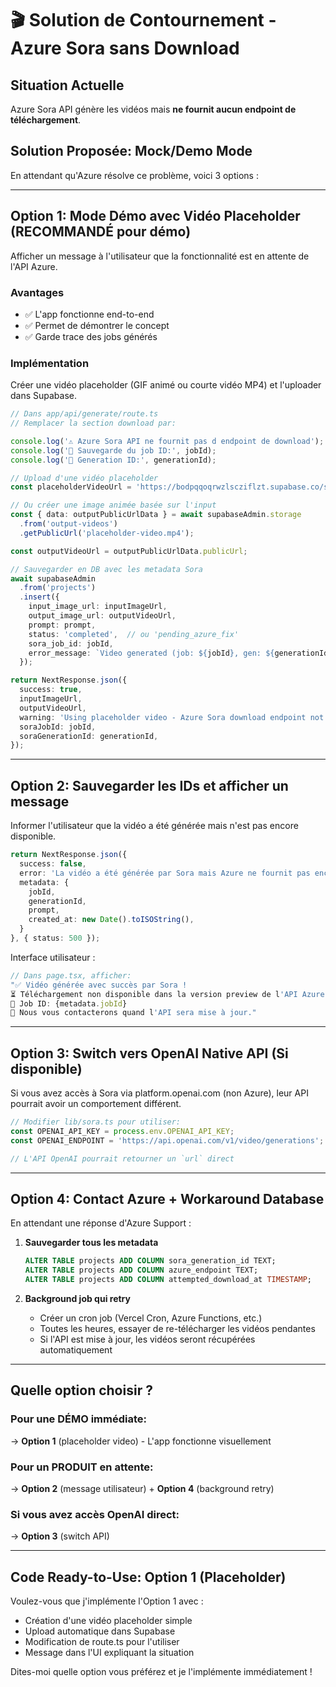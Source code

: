 # 🎬 Solution de Contournement - Azure Sora sans Download

## Situation Actuelle

Azure Sora API génère les vidéos mais **ne fournit aucun endpoint de téléchargement**.

## Solution Proposée: Mock/Demo Mode

En attendant qu'Azure résolve ce problème, voici 3 options :

---

## Option 1: Mode Démo avec Vidéo Placeholder (RECOMMANDÉ pour démo)

Afficher un message à l'utilisateur que la fonctionnalité est en attente de l'API Azure.

### Avantages
- ✅ L'app fonctionne end-to-end
- ✅ Permet de démontrer le concept
- ✅ Garde trace des jobs générés

### Implémentation

Créer une vidéo placeholder (GIF animé ou courte vidéo MP4) et l'uploader dans Supabase.

```typescript
// Dans app/api/generate/route.ts
// Remplacer la section download par:

console.log('⚠️ Azure Sora API ne fournit pas d endpoint de download');
console.log('📝 Sauvegarde du job ID:', jobId);
console.log('📝 Generation ID:', generationId);

// Upload d'une vidéo placeholder
const placeholderVideoUrl = 'https://bodpqqoqrwzlscziflzt.supabase.co/storage/v1/object/public/output-videos/placeholder.mp4';

// Ou créer une image animée basée sur l'input
const { data: outputPublicUrlData } = await supabaseAdmin.storage
  .from('output-videos')
  .getPublicUrl('placeholder-video.mp4');

const outputVideoUrl = outputPublicUrlData.publicUrl;

// Sauvegarder en DB avec les metadata Sora
await supabaseAdmin
  .from('projects')
  .insert({
    input_image_url: inputImageUrl,
    output_image_url: outputVideoUrl,
    prompt: prompt,
    status: 'completed',  // ou 'pending_azure_fix'
    sora_job_id: jobId,
    error_message: `Video generated (job: ${jobId}, gen: ${generationId}) but Azure API doesn't provide download endpoint`,
  });

return NextResponse.json({
  success: true,
  inputImageUrl,
  outputVideoUrl,
  warning: 'Using placeholder video - Azure Sora download endpoint not available',
  soraJobId: jobId,
  soraGenerationId: generationId,
});
```

---

## Option 2: Sauvegarder les IDs et afficher un message

Informer l'utilisateur que la vidéo a été générée mais n'est pas encore disponible.

```typescript
return NextResponse.json({
  success: false,
  error: 'La vidéo a été générée par Sora mais Azure ne fournit pas encore d\'endpoint de téléchargement. Contactez le support Azure ou attendez la version GA de l\'API.',
  metadata: {
    jobId,
    generationId,
    prompt,
    created_at: new Date().toISOString(),
  }
}, { status: 500 });
```

Interface utilisateur :
```typescript
// Dans page.tsx, afficher:
"✅ Vidéo générée avec succès par Sora !
⏳ Téléchargement non disponible dans la version preview de l'API Azure.
📝 Job ID: {metadata.jobId}
📧 Nous vous contacterons quand l'API sera mise à jour."
```

---

## Option 3: Switch vers OpenAI Native API (Si disponible)

Si vous avez accès à Sora via platform.openai.com (non Azure), leur API pourrait avoir un comportement différent.

```typescript
// Modifier lib/sora.ts pour utiliser:
const OPENAI_API_KEY = process.env.OPENAI_API_KEY;
const OPENAI_ENDPOINT = 'https://api.openai.com/v1/video/generations';

// L'API OpenAI pourrait retourner un `url` direct
```

---

## Option 4: Contact Azure + Workaround Database

En attendant une réponse d'Azure Support :

1. **Sauvegarder tous les metadata**
   ```sql
   ALTER TABLE projects ADD COLUMN sora_generation_id TEXT;
   ALTER TABLE projects ADD COLUMN azure_endpoint TEXT;
   ALTER TABLE projects ADD COLUMN attempted_download_at TIMESTAMP;
   ```

2. **Background job qui retry**
   - Créer un cron job (Vercel Cron, Azure Functions, etc.)
   - Toutes les heures, essayer de re-télécharger les vidéos pendantes
   - Si l'API est mise à jour, les vidéos seront récupérées automatiquement

---

## Quelle option choisir ?

### Pour une DÉMO immédiate:
→ **Option 1** (placeholder video) - L'app fonctionne visuellement

### Pour un PRODUIT en attente:
→ **Option 2** (message utilisateur) + **Option 4** (background retry)

### Si vous avez accès OpenAI direct:
→ **Option 3** (switch API)

---

## Code Ready-to-Use: Option 1 (Placeholder)

Voulez-vous que j'implémente l'Option 1 avec :
- Création d'une vidéo placeholder simple
- Upload automatique dans Supabase
- Modification de route.ts pour l'utiliser
- Message dans l'UI expliquant la situation

Dites-moi quelle option vous préférez et je l'implémente immédiatement !
